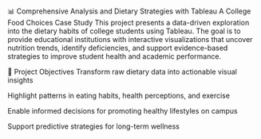 📊 Comprehensive Analysis and Dietary Strategies with Tableau
A College Food Choices Case Study
This project presents a data-driven exploration into the dietary habits of college students using Tableau. The goal is to provide educational institutions with interactive visualizations that uncover nutrition trends, identify deficiencies, and support evidence-based strategies to improve student health and academic performance.

🎯 Project Objectives
Transform raw dietary data into actionable visual insights

Highlight patterns in eating habits, health perceptions, and exercise

Enable informed decisions for promoting healthy lifestyles on campus

Support predictive strategies for long-term wellness

